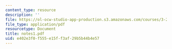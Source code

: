 ```yaml
---
content_type: resource
description: ''
file: https://ol-ocw-studio-app-production.s3.amazonaws.com/courses/3-20-materials-at-equilibrium-sma-5111-fall-2003/e402e3f0f555e15ff3af29b5b44b4e57_notes1.pdf
file_type: application/pdf
resourcetype: Document
title: notes1.pdf
uid: e402e3f0-f555-e15f-f3af-29b5b44b4e57
---
```

